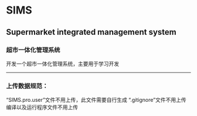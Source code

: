 # SIMS
## Supermarket integrated management system
### 超市一体化管理系统
开发一个超市一体化管理系统，主要用于学习开发


---
### 上传数据规范：
“SIMS.pro.user”文件不用上传，此文件需要自行生成
“.gitignore”文件不用上传
编译以及运行程序文件不用上传